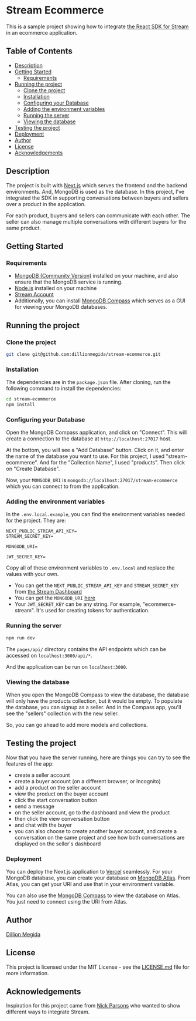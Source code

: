 # Stream Ecommerce

This is a sample project showing how to integrate [the React SDK for Stream](https://getstream.io/chat/sdk/react/) in an ecommerce application.

## Table of Contents

- [Description](#description)
- [Getting Started](#getting-started)
  - [Requirements](#requirements)
- [Running the project](#running-the-project)
  - [Clone the project](#clone-the-project)
  - [Installation](#installation)
  - [Configuring your Database](#configuring-your-database)
  - [Adding the environment variables](#adding-the-environment-variables)
  - [Running the server](#running-the-server)
  - [Viewing the database](#viewing-the-database)
- [Testing the project](#testing-the-project)
- [Deployment](#deployment)
- [Author](#author)
- [License](#license)
- [Acknowledgements](#acknowledgements)

## Description

The project is built with [Next.js](https://nextjs.org/) which serves the frontend and the backend environments. And, MongoDB is used as the database. In this project, I've integrated the SDK in supporting conversations between buyers and sellers over a product in the application.

For each product, buyers and sellers can communicate with each other. The seller can also manage multiple conversations with different buyers for the same product.

## Getting Started

### Requirements

- [MongoDB (Community Version)](https://docs.mongodb.com/manual/administration/install-community/) installed on your machine, and also ensure that the MongoDB service is running.
- [Node.js](https://nodejs.org/en/) installed on your machine
- [Stream Account](https://getstream.io/try-for-free/)
- Additionally, you can install [MongoDB Compass](https://www.mongodb.com/try/download/compass) which serves as a GUI for viewing your MongoDB databases.

## Running the project

### Clone the project

```bash
git clone git@github.com:dillionmegida/stream-ecommerce.git
```

### Installation

The dependencies are in the `package.json` file. After cloning, run the following command to install the dependencies:

```bash
cd stream-ecommerce
npm install
```

### Configuring your Database

Open the MongoDB Compass application, and click on "Connect". This will create a connection to the database at `http://localhost:27017` host.

At the bottom, you will see a "Add Database" button. Click on it, and enter the name of the database you want to use. For this project, I used "stream-ecommerce". And for the "Collection Name", I used "products". Then click on "Create Database".

Now, your `MONGODB_URI` is `mongodb://localhost:27017/stream-ecommerce` which you can connect to from the application.

### Adding the environment variables

In the `.env.local.example`, you can find the environment variables needed for the project. They are:

```env
NEXT_PUBLIC_STREAM_API_KEY=
STREAM_SECRET_KEY=

MONGODB_URI=

JWT_SECRET_KEY=
```

Copy all of these environment variables to `.env.local` and replace the values with your own.

- You can get the `NEXT_PUBLIC_STREAM_API_KEY` and `STREAM_SECRET_KEY` from [the Stream Dashboard](https://dashboard.getstream.io/dashboard)
- You can get the `MONGODB_URI` [here](#configuring-your-database)
- Your `JWT_SECRET_KEY` can be any string. For example, "ecommerce-stream". It's used for creating tokens for authentication.

### Running the server

```bash
npm run dev
```

The `pages/api/` directory contains the API endpoints which can be accessed on `localhost:3000/api/*`.

And the application can be run on `localhost:3000`.

### Viewing the database

When you open the MongoDB Compass to view the database, the database will only have the products collection, but it would be empty. To populate the database, you can signup as a seller. And in the Compass app, you'll see the "sellers" collection with the new seller.

So, you can go ahead to add more models and collections.

## Testing the project

Now that you have the server running, here are things you can try to see the features of the app:

- create a seller account
- create a buyer account (on a different browser, or Incognito)
- add a product on the seller account
- view the product on the buyer account
- click the start conversation button
- send a message
- on the seller account, go to the dashboard and view the product
- then click the view conversation button
- and chat with the buyer
- you can also choose to create another buyer account, and create a conversation on the same project and see how both conversations are displayed on the seller's dashboard

### Deployment

You can deploy the Next.js application to [Vercel](https://nextjs.org/docs/deployment) seamlessly. For your MongoDB database, you can create your database on [MongoDB Atlas](https://www.mongodb.com/cloud/atlas/). From Atlas, you can get your URI and use that in your environment variable.

You can also use the [MongoDB Compass](https://www.mongodb.com/try/download/compass) to view the database on Atlas. You just need to connect using the URI from Atlas.

## Author

[Dillion Megida](https://github.com/dillionmegida)

## License

This project is licensed under the MIT License - see the [LICENSE.md](LICENSE.md) file for more information.

## Acknowledgements

Inspiration for this project came from [Nick Parsons](https://twitter.com/nickparsons) who wanted to show different ways to integrate Stream.

